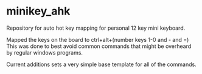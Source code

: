 # minikey_ahk
Repository for auto hot key mapping for personal 12 key mini keyboard.

Mapped the keys on the board to ctrl+alt+(number keys 1-0 and - and =) This was done to best avoid common commands that might be overheard by regular windows programs.

Current additions sets a very simple base template for all of the commands.
